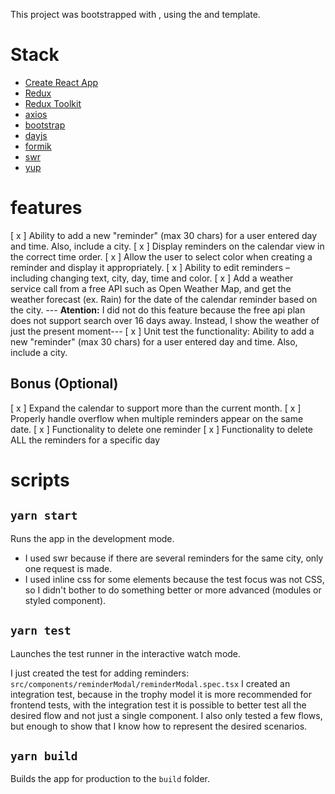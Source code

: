 This project was bootstrapped with , using the and template.

# Stack

- [Create React App](https://github.com/facebook/create-react-app)
- [Redux](https://redux.js.org/)
- [Redux Toolkit](https://redux-toolkit.js.org/)
- [axios](https://github.com/axios/axios)
- [bootstrap](https://getbootstrap.com/)
- [dayjs](https://github.com/iamkun/dayjs)
- [formik](https://github.com/formium/formik)
- [swr](https://swr.vercel.app/)
- [yup](https://github.com/jquense/yup)

# features

[ x ] Ability to add a new "reminder" (max 30 chars) for a user entered day and time. Also, include a city.
[ x ] Display reminders on the calendar view in the correct time order.
[ x ] Allow the user to select color when creating a reminder and display it appropriately.
[ x ] Ability to edit reminders – including changing text, city, day, time and color.
[ x ] Add a weather service call from a free API such as Open Weather Map, and get the weather forecast (ex. Rain) for the date of the calendar reminder based on the city. --- **Atention:** I did not do this feature because the free api plan does not support search over 16 days away. Instead, I show the weather of just the present moment---
[ x ] Unit test the functionality: Ability to add a new "reminder" (max 30 chars) for a user entered day and time. Also, include a city.

## Bonus (Optional)

[ x ] Expand the calendar to support more than the current month.
[ x ] Properly handle overflow when multiple reminders appear on the same date.
[ x ] Functionality to delete one reminder
[ x ] Functionality to delete ALL the reminders for a specific day

# scripts

## `yarn start`

Runs the app in the development mode.

- I used swr because if there are several reminders for the same city, only one request is made.
- I used inline css for some elements because the test focus was not CSS, so I didn't bother to do something better or more advanced (modules or styled component).

## `yarn test`

Launches the test runner in the interactive watch mode.

I just created the test for adding reminders: `src/components/reminderModal/reminderModal.spec.tsx`
I created an integration test, because in the trophy model it is more recommended for frontend tests, with the integration test it is possible to better test all the desired flow and not just a single component.
I also only tested a few flows, but enough to show that I know how to represent the desired scenarios.

## `yarn build`

Builds the app for production to the `build` folder.
